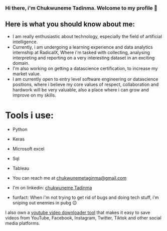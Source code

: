 ### Hi there, i'm Chukwuneme Tadinma. Welcome to my profile 👋

## Here is what you should know about me:

- I am really enthusiastic about technology, especially the field of artificial intelligence.
- Currently, i am undergoing a learning experience and data analytics internship at RadicalX, Where i'm tasked with collecting, analysing interpreting and reporting on a very interesting dataset in an exciting domain. 
- I'm also working on getting a datascience certification, to increase my market value.
- I am currently open to entry level software engineering or datascience positions, where i believe my core values of respect, collaboration and hardwork will be very valuable, also a place where i can grow and improve on my skills.

# Tools i use:
- Python
- Keras
- Microsoft excel
- Sql
- Tableau


- You can reach me at [chukwunemetaginma@gmail.com](chukwunemetadinma@gmail.com)
- I'm on linkedin: [chukwuneme Tadinma](https://linkedin.com/in/chukwunemetadinma)
- funfact: When i'm not trying to get rid of bugs and doing tech stuff, i'm sniping out enemies in pubg 😉

I also own a [youtube video downloader tool](https://copyloader.com) that makes it easy to save videos from YouTube, Facebook, Instagram, Twitter, Tiktok and other social media platforms.
